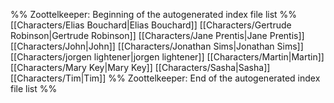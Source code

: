 %% Zoottelkeeper: Beginning of the autogenerated index file list  %%
 [[Characters/Elias Bouchard|Elias Bouchard]]
 [[Characters/Gertrude Robinson|Gertrude Robinson]]
 [[Characters/Jane Prentis|Jane Prentis]]
 [[Characters/John|John]]
 [[Characters/Jonathan Sims|Jonathan Sims]]
 [[Characters/jorgen lightener|jorgen lightener]]
 [[Characters/Martin|Martin]]
 [[Characters/Mary Key|Mary Key]]
 [[Characters/Sasha|Sasha]]
 [[Characters/Tim|Tim]]
%% Zoottelkeeper: End of the autogenerated index file list  %%
